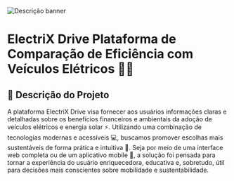 ![Descrição banner](https://github.com/user-attachments/assets/771f9599-1ec6-4ca7-8db0-ef972de0d0ca)

# ElectriX Drive Plataforma de Comparação de Eficiência com Veículos Elétricos 🚗💡

## 📜 **Descrição do Projeto**

A plataforma ElectriX Drive visa fornecer aos usuários informações claras e detalhadas sobre os benefícios financeiros e ambientais da adoção de veículos elétricos e energia solar ⚡. Utilizando uma combinação de tecnologias modernas e acessíveis 💻, buscamos promover escolhas mais sustentáveis de forma prática e intuitiva 🌱. Seja por meio de uma interface web completa ou de um aplicativo mobile 📱, a solução foi pensada para tornar a experiência do usuário enriquecedora, educativa e, sobretudo, útil para decisões mais conscientes sobre mobilidade e sustentabilidade.
